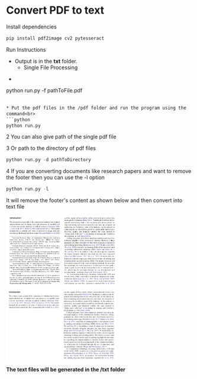 # Convert PDF to text

Install dependencies
```python
pip install pdf2image cv2 pytesseract
```
  
Run Instructions <br>
* Output is in the **txt** folder.
  * Single File Processing
* ```python
python run.py -f pathToFile.pdf
```
  
* Put the pdf files in the /pdf folder and run the program using the command<br>
```python
python run.py
```

2 You can also give path of the single pdf file<br>

3 Or path to the directory of pdf files<br>
```python
python run.py -d pathToDirectory
```

4 If you are converting documents like research papers and want to remove the footer
  then you can use the -l option
```python
python run.py -l
```
<p> It will remove the footer's content as shown below and then convert into text file <p>

<p float="left">
  <img src="https://github.com/Kartik33/pdf2text/blob/master/sample/Screenshot%20from%202020-08-15%2017-35-47.png" width="300" />
  <img src=https://github.com/Kartik33/pdf2text/blob/master/sample/Screenshot%20from%202020-08-15%2017-36-07.png width="300" /> 
</p>

**The text files will be generated in the /txt folder** 
